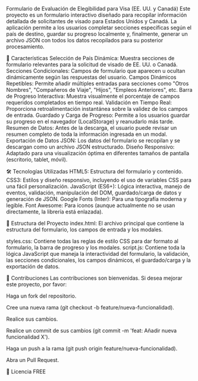 Formulario de Evaluación de Elegibilidad para Visa (EE. UU. y Canadá)
Este proyecto es un formulario interactivo diseñado para recopilar información detallada de solicitantes de visado para Estados Unidos y Canadá. La aplicación permite a los usuarios completar secciones específicas según el país de destino, guardar su progreso localmente y, finalmente, generar un archivo JSON con todos los datos recopilados para su posterior procesamiento.

🌟 Características
Selección de País Dinámica: Muestra secciones de formulario relevantes para la solicitud de visado de EE. UU. o Canadá.
Secciones Condicionales: Campos de formulario que aparecen u ocultan dinámicamente según las respuestas del usuario.
Campos Dinámicos Repetibles: Permite añadir múltiples entradas para secciones como "Otros Nombres", "Compañeros de Viaje", "Hijos", "Empleos Anteriores", etc.
Barra de Progreso Interactiva: Muestra visualmente el porcentaje de campos requeridos completados en tiempo real.
Validación en Tiempo Real: Proporciona retroalimentación instantánea sobre la validez de los campos de entrada.
Guardado y Carga de Progreso: Permite a los usuarios guardar su progreso en el navegador (LocalStorage) y reanudarlo más tarde.
Resumen de Datos: Antes de la descarga, el usuario puede revisar un resumen completo de toda la información ingresada en un modal.
Exportación de Datos JSON: Los datos del formulario se recopilan y se descargan como un archivo JSON estructurado.
Diseño Responsivo: Adaptado para una visualización óptima en diferentes tamaños de pantalla (escritorio, tablet, móvil).

🛠️ Tecnologías Utilizadas
HTML5: Estructura del formulario y contenido.
CSS3: Estilos y diseño responsivo, incluyendo el uso de variables CSS para una fácil personalización.
JavaScript (ES6+): Lógica interactiva, manejo de eventos, validación, manipulación del DOM, guardado/carga de datos y generación de JSON.
Google Fonts (Inter): Para una tipografía moderna y legible.
Font Awesome: Para iconos (aunque actualmente no se usan directamente, la librería está enlazada).

📁 Estructura del Proyecto
index.html: El archivo principal que contiene la estructura del formulario, los campos de entrada y los modales.

styles.css: Contiene todas las reglas de estilo CSS para dar formato al formulario, la barra de progreso y los modales.
script.js: Contiene toda la lógica JavaScript que maneja la interactividad del formulario, la validación, las secciones condicionales, los campos dinámicos, el guardado/carga y la exportación de datos.

🤝 Contribuciones
Las contribuciones son bienvenidas. Si desea mejorar este proyecto, por favor:

Haga un fork del repositorio.

Cree una nueva rama (git checkout -b feature/nueva-funcionalidad).

Realice sus cambios.

Realice un commit de sus cambios (git commit -m 'feat: Añadir nueva funcionalidad X').

Haga un push a la rama (git push origin feature/nueva-funcionalidad).

Abra un Pull Request.

📄 Licencia
FREE
